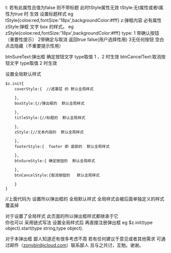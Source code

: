 t: 若有此属性且值为false  则不带标题 此时tStyle属性无效
tStyle:无t属性或者t属性为true 时 生效   设置标题样式 eg  tStyle{coloe:red,fontSize:'18px',backgroundColor:#fff}
z:弹框内容  必有属性
zStyle:弹框 文字 box 的样式。    eg  zStyle{coloe:red,fontSize:'18px',backgroundColor:#fff}
type: 1 带确认按钮 （重要性提示） 2带确定与取消 返回true false(用户选择性用)   3无任何按钮 空白点击隐藏（不重要提示性用）

btnSureText:弹出框 确定按钮文字      type取值  1   、2 时生效
btnCancelText:取消按钮文字	         type取值  2  时生效

设置全局默认样式  

	$z.init{
		coverStyle:{  //遮罩层 的 默认全局样式

		},
		boxStyle:{//弹出框的  默认全局样式

		},
		titleStyle:{//标题的  默认全局样式

		},
		zStyle:{//文本内容的  默认全局样式

		},
		footerStyle:{  footer 即 底部的  默认全局样式

		},
		btnSureStyle:{ 确定按钮的  默认全局样式

		},
		btnCancelStyle:{取消按钮的   默认全局样式

		}
	}
//上面代码为  设置所以弹出框的 全局默认样式    全局样式会被后面单独定义的样式覆盖掉  

对于设置了全局样式   此页面的所以弹出框样式都继承于它  
你也可以  采用链式写法   设置全局样式后 再直接注册弹出框    eg
								$z.init(type object).start(type string,type object).

对于本弹出框  鄙人知道还有很多考虑不周    若有任何建议于意见或者其他需求  可通过邮件（zonybir@icloud.com）联系鄙人  且与之共讨，互勉。谢谢。
